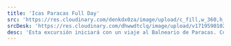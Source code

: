 ```yaml
---
title: 'Icas Paracas Full Day'
src: 'https://res.cloudinary.com/denkdx0za/image/upload/c_fill,w_360,h_203,ar_16:9/v1711646387/HUACACHINS_cya0q5.png'
srcDesk: 'https://res.cloudinary.com/dhwwdtclq/image/upload/v1719590102/HUANCAC_Mesa_de_trabajo_1_svb1q9.png'
desc: 'Esta excursión iniciará con un viaje al Balneario de Paracas. Continuaremos nuestro viaje hacia Ica donde visitaremos la Bodega Nietto y finalmente nos dirigiremos a la Laguna de la Huacachina donde podremos realizar actividades como Sandboarding.'
---
```

